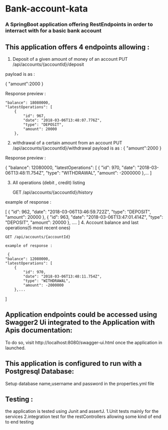 # Bank-account-kata

### A SpringBoot application offering RestEndpoints in order to interract with for a basic bank account 

## This application offers 4 endpoints allowing :
 1. Deposit of a given amount of money of an account 
  PUT /api/accounts/{accountId}/deposit
 
 payload is as :
 
 {
   "amount":2000
  }
  
   Response preview :
  
    "balance": 18080000,
    "latestOperations": [
        {
            "id": 967,
            "date": "2018-03-06T13:48:07.776Z",
            "type": "DEPOSIT",
            "amount": 20000
        },
        
 2. withdrawal of a certain amount from an account
   PUT /api/accounts/{accountId}/withdrawal
   payload is as :
   {
    "amount":2000
   }
   
   Response preview :
   
   {
    "balance": 12080000,
    "latestOperations": [
        {
            "id": 970,
            "date": "2018-03-06T13:48:11.754Z",
            "type": "WITHDRAWAL",
            "amount": -2000000
        },...
   ]
 
  
 3. All operations (debit , credit) listing
    
    GET /api/accounts/{accountId}/history
   
   example of response :
   
   [
    {
        "id": 962,
        "date": "2018-03-06T13:46:59.722Z",
        "type": "DEPOSIT",
        "amount": 20000
    },
    {
        "id": 963,
        "date": "2018-03-06T13:47:01.414Z",
        "type": "DEPOSIT",
        "amount": 20000
    }, ....
   ]
 4. Account balance and last operations(5 most recent ones)
 
    GET /api/accounts/{accountId}
    
    example of response :
    
     {
    "balance": 12080000,
    "latestOperations": [
        {
            "id": 970,
            "date": "2018-03-06T13:48:11.754Z",
            "type": "WITHDRAWAL",
            "amount": -2000000
        },...
   ]
    
 
 ## Application endpoints could be accessed using Swagger2 Ui integrated to the Application with Apis documentation:
 To do so, visit http://localhost:8080/swagger-ui.html once the application in launched.
 
 ## This application is configured to run with a Postgresql Database:
 Setup database name,username and password in the properties.yml file
 
 ## Testing : 
 the application is tested using Junit and assertJ.
 1.Unit tests mainly for the services
 2.integration test for the restControllers allowing some kind of end to end testing
 
